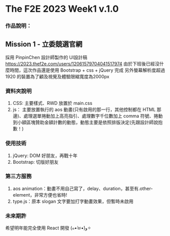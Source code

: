 The F2E 2023 Week1 v.1.0
=======

### 作品說明：
Mission 1 - 立委競選官網
---------
採用 PinpinChen 設計師製作的
UI設計稿 https://2023.thef2e.com/users/12061579704041517974
由於下班後已經沒什麼時間，這次作品還是使用 Bootstrap + css + jQuery 完成
另外螢幕解析度超過 1920 的裝置為了顧及視覺及體驗限縮寬度為2000px

### 資料夾說明
1. CSS: 主要樣式、RWD 放置於 main.css
2. js： 主要放置執行的 aos 動畫(只有啟用的那一行，其他控制都在 HTML 那邊)、處理選單捲動加上高亮指引、處理數字千位數加上 comma 符號、捲動到小額區塊贊助金額計數的動態，動態主要是依照排版決定(先跟設計師說抱歉！)


### 使用技術
1. jQuery: DOM 好朋友，再戰十年
2. Bootstrap: 切版好朋友

### 第三方服務
1. aos animation：動畫不用自己寫了，delay、duration，甚至有.other-element，非常方便也省時!
2. type.js：原本 slogan 文字要加打字動畫效果，但暫時未啟用

### 未來期許
希望明年能完全使用 React 開發 (๑•̀ㅂ•́)و✧


